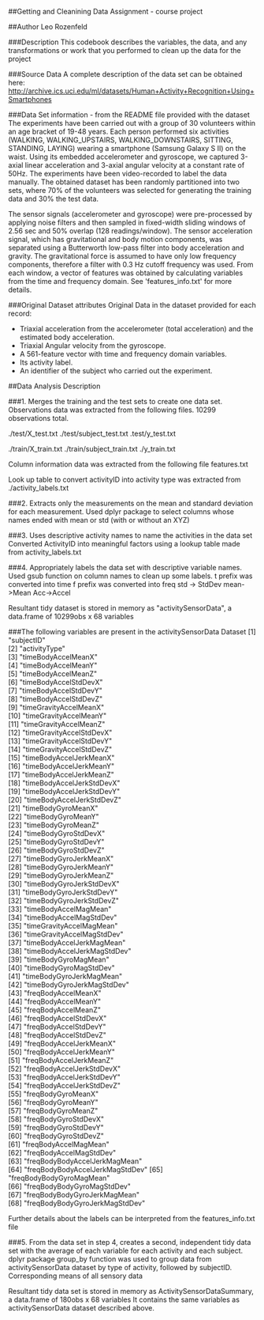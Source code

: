 ##Getting and Cleanining Data Assignment - course project

##Author
Leo Rozenfeld

###Description
This codebook describes the variables, the data,
and any transformations or work that you performed to clean up the data for the project

###Source Data
A complete description of the data set can be obtained here:
http://archive.ics.uci.edu/ml/datasets/Human+Activity+Recognition+Using+Smartphones 

###Data Set information - from the README file provided with the dataset
The experiments have been carried out with a group of 30 volunteers within an age bracket of 19-48 years. Each person performed six activities (WALKING, WALKING_UPSTAIRS, WALKING_DOWNSTAIRS, SITTING, STANDING, LAYING) wearing a smartphone (Samsung Galaxy S II) on the waist. Using its embedded accelerometer and gyroscope, we captured 3-axial linear acceleration and 3-axial angular velocity at a constant rate of 50Hz. The experiments have been video-recorded to label the data manually. The obtained dataset has been randomly partitioned into two sets, where 70% of the volunteers was selected for generating the training data and 30% the test data. 

The sensor signals (accelerometer and gyroscope) were pre-processed by applying noise filters and then sampled in fixed-width sliding windows of 2.56 sec and 50% overlap (128 readings/window). The sensor acceleration signal, which has gravitational and body motion components, was separated using a Butterworth low-pass filter into body acceleration and gravity. The gravitational force is assumed to have only low frequency components, therefore a filter with 0.3 Hz cutoff frequency was used. From each window, a vector of features was obtained by calculating variables from the time and frequency domain. See 'features_info.txt' for more details. 

###Original Dataset attributes
Original Data in the dataset provided for each record:

- Triaxial acceleration from the accelerometer (total acceleration) and the estimated body acceleration.
- Triaxial Angular velocity from the gyroscope. 
- A 561-feature vector with time and frequency domain variables. 
- Its activity label. 
- An identifier of the subject who carried out the experiment.

##Data Analysis Description


###1. Merges the training and the test sets to create one data set.
Observations data was extracted from the following files. 10299 observations total.

./test/X_test.txt
./test/subject_test.txt
.test/y_test.txt

./train/X_train.txt
./train/subject_train.txt
./y_train.txt

Column information data was extracted from the following file
features.txt

Look up table to convert activityID into activity type was extracted from
./activity_labels.txt


###2. Extracts only the measurements on the mean and standard deviation for each measurement. 
Used dplyr package to select columns whose names ended with mean or std (with or without an XYZ)

###3. Uses descriptive activity names to name the activities in the data set
Converted ActivityID into meaningful factors using a lookup table made from activity_labels.txt  

###4. Appropriately labels the data set with descriptive variable names. 
Used gsub function on column names to clean up some labels. 
t prefix was converted into time
f prefix was converted into freq
std -> StdDev
mean->Mean
Acc->Accel

Resultant tidy dataset is stored in memory as "activitySensorData", a data.frame of 10299obs x 68 variables

###The following variables are present in the activitySensorData Dataset
 [1] "subjectID"                     
 [2] "activityType"                  
 [3] "timeBodyAccelMeanX"            
 [4] "timeBodyAccelMeanY"            
 [5] "timeBodyAccelMeanZ"            
 [6] "timeBodyAccelStdDevX"          
 [7] "timeBodyAccelStdDevY"          
 [8] "timeBodyAccelStdDevZ"          
 [9] "timeGravityAccelMeanX"         
[10] "timeGravityAccelMeanY"         
[11] "timeGravityAccelMeanZ"         
[12] "timeGravityAccelStdDevX"       
[13] "timeGravityAccelStdDevY"       
[14] "timeGravityAccelStdDevZ"       
[15] "timeBodyAccelJerkMeanX"        
[16] "timeBodyAccelJerkMeanY"        
[17] "timeBodyAccelJerkMeanZ"        
[18] "timeBodyAccelJerkStdDevX"      
[19] "timeBodyAccelJerkStdDevY"      
[20] "timeBodyAccelJerkStdDevZ"      
[21] "timeBodyGyroMeanX"             
[22] "timeBodyGyroMeanY"             
[23] "timeBodyGyroMeanZ"             
[24] "timeBodyGyroStdDevX"           
[25] "timeBodyGyroStdDevY"           
[26] "timeBodyGyroStdDevZ"           
[27] "timeBodyGyroJerkMeanX"         
[28] "timeBodyGyroJerkMeanY"         
[29] "timeBodyGyroJerkMeanZ"         
[30] "timeBodyGyroJerkStdDevX"       
[31] "timeBodyGyroJerkStdDevY"       
[32] "timeBodyGyroJerkStdDevZ"       
[33] "timeBodyAccelMagMean"          
[34] "timeBodyAccelMagStdDev"        
[35] "timeGravityAccelMagMean"       
[36] "timeGravityAccelMagStdDev"     
[37] "timeBodyAccelJerkMagMean"      
[38] "timeBodyAccelJerkMagStdDev"    
[39] "timeBodyGyroMagMean"           
[40] "timeBodyGyroMagStdDev"         
[41] "timeBodyGyroJerkMagMean"       
[42] "timeBodyGyroJerkMagStdDev"     
[43] "freqBodyAccelMeanX"            
[44] "freqBodyAccelMeanY"            
[45] "freqBodyAccelMeanZ"            
[46] "freqBodyAccelStdDevX"          
[47] "freqBodyAccelStdDevY"          
[48] "freqBodyAccelStdDevZ"          
[49] "freqBodyAccelJerkMeanX"        
[50] "freqBodyAccelJerkMeanY"        
[51] "freqBodyAccelJerkMeanZ"        
[52] "freqBodyAccelJerkStdDevX"      
[53] "freqBodyAccelJerkStdDevY"      
[54] "freqBodyAccelJerkStdDevZ"      
[55] "freqBodyGyroMeanX"             
[56] "freqBodyGyroMeanY"             
[57] "freqBodyGyroMeanZ"             
[58] "freqBodyGyroStdDevX"           
[59] "freqBodyGyroStdDevY"           
[60] "freqBodyGyroStdDevZ"           
[61] "freqBodyAccelMagMean"          
[62] "freqBodyAccelMagStdDev"        
[63] "freqBodyBodyAccelJerkMagMean"  
[64] "freqBodyBodyAccelJerkMagStdDev"
[65] "freqBodyBodyGyroMagMean"       
[66] "freqBodyBodyGyroMagStdDev"     
[67] "freqBodyBodyGyroJerkMagMean"   
[68] "freqBodyBodyGyroJerkMagStdDev" 

Further details about the labels can be interpreted from the features_info.txt file


###5. From the data set in step 4, creates a second, independent tidy data set with the 
   average of each variable for each activity and each subject.
dplyr package group_by function was used to group data from activitySensorData dataset by type of activity, followed by subjectID. 
Corresponding means of all sensory data

Resultant tidy data set is stored in memory as ActivitySensorDataSummary, a data.frame of 180obs x 68 variables
It contains the same variables as activitySensorData dataset described above.
